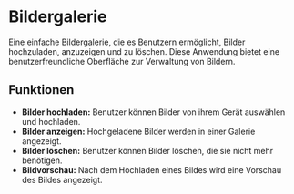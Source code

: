 # Bildergalerie

Eine einfache Bildergalerie, die es Benutzern ermöglicht, Bilder hochzuladen, anzuzeigen und zu löschen. Diese Anwendung bietet eine benutzerfreundliche Oberfläche zur Verwaltung von Bildern.

## Funktionen

- **Bilder hochladen:** Benutzer können Bilder von ihrem Gerät auswählen und hochladen.
- **Bilder anzeigen:** Hochgeladene Bilder werden in einer Galerie angezeigt.
- **Bilder löschen:** Benutzer können Bilder löschen, die sie nicht mehr benötigen.
- **Bildvorschau:** Nach dem Hochladen eines Bildes wird eine Vorschau des Bildes angezeigt.


